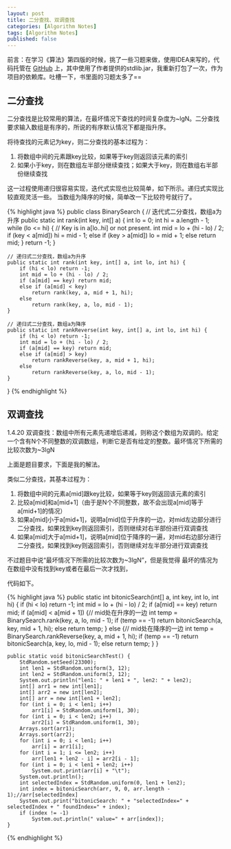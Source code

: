 ```yaml
---
layout: post
title: 二分查找、双调查找
categories: [Algorithm Notes]
tags: [Algorithm Notes]
published: false
---
```


前言：在学习《算法》第四版的时候，挑了一些习题来做，使用IDEA来写的，代码托管在 [GitHub](https://github.com/NathanLvzs/AlgoPractice) 上，其中使用了作者提供的stdlib.jar，我重新打包了一次，作为项目的依赖库。吐槽一下，书里面的习题太多了==

## 二分查找

二分查找是比较常用的算法，在最坏情况下查找的时间复杂度为~lgN。二分查找要求输入数组是有序的，所说的有序默认情况下都是指升序。

将待查找的元素记为key，则二分查找的基本过程为：
1. 将数组中间的元素跟key比较，如果等于key则返回该元素的索引
2. 如果小于key，则在数组左半部分继续查找；如果大于key，则在数组右半部份继续查找

这一过程使用递归很容易实现，迭代式实现也比较简单，如下所示。递归式实现比较直观灵活一些。
当数组为降序的时候，简单改一下比较符号就行了。

{% highlight java %}
public class BinarySearch {
    // 迭代式二分查找，数组a为升序
    public static int rank(int key, int[] a) {
        int lo = 0;
        int hi = a.length - 1;
        while (lo <= hi) {
            // Key is in a[lo..hi] or not present.
            int mid = lo + (hi - lo) / 2;
            if (key < a[mid]) hi = mid - 1;
            else if (key > a[mid]) lo = mid + 1;
            else return mid;
        }
        return -1;
    }

	// 递归式二分查找，数组a为升序
    public static int rank(int key, int[] a, int lo, int hi) {
        if (hi < lo) return -1;
        int mid = lo + (hi - lo) / 2;
        if (a[mid] == key) return mid;
        else if (a[mid] < key)
            return rank(key, a, mid + 1, hi);
        else
            return rank(key, a, lo, mid - 1);
    }

    // 递归式二分查找，数组a为降序
    public static int rankReverse(int key, int[] a, int lo, int hi) {
        if (hi < lo) return -1;
        int mid = lo + (hi - lo) / 2;
        if (a[mid] == key) return mid;
        else if (a[mid] > key)
            return rankReverse(key, a, mid + 1, hi);
        else
            return rankReverse(key, a, lo, mid - 1);
    }
}
{% endhighlight %}



## 双调查找

1.4.20 双调查找：数组中所有元素先递增后递减，则称这个数组为双调的。给定一个含有N个不同整数的双调数组，判断它是否有给定的整数。最坏情况下所需的比较次数为~3lgN

上面是题目要求，下面是我的解法。

类似二分查找，其基本过程为：
1. 将数组中间的元素a[mid]跟key比较，如果等于key则返回该元素的索引
2. 比较a[mid]和a[mid+1]（由于是N个不同整数，故不会出现a[mid]等于a[mid+1]的情况）
3. 如果a[mid]小于a[mid+1]，说明a[mid]位于升序的一边，对mid左边部分进行二分查找，如果找到key则返回索引，否则继续对右半部份进行双调查找
4. 如果a[mid]大于a[mid+1]，说明a[mid]位于降序的一遍，对mid右边部分进行二分查找，如果找到key则返回索引，否则继续对左半部分进行双调查找

不过题目中说“最坏情况下所需的比较次数为~3lgN”，但是我觉得
最坏的情况为在数组中没有找到key或者在最后一次才找到，

代码如下。

{% highlight java %}
	public static int bitonicSearch(int[] a, int key, int lo, int hi) {
        if (hi < lo) return -1;
        int mid = lo + (hi - lo) / 2;
        if (a[mid] == key) return mid;
        if (a[mid] < a[mid + 1]) {// mid处在升序的一边
            int temp = BinarySearch.rank(key, a, lo, mid - 1);
            if (temp == -1)
                return bitonicSearch(a, key, mid + 1, hi);
            else return temp;
        }
        else {// mid处在降序的一边
            int temp = BinarySearch.rankReverse(key, a, mid + 1, hi);
            if (temp == -1)
                return bitonicSearch(a, key, lo, mid - 1);
            else return temp;
        }
    }

    public static void bitonicSearchTest() {
        StdRandom.setSeed(23300);
        int len1 = StdRandom.uniform(3, 12);
        int len2 = StdRandom.uniform(3, 12);
        System.out.println("len1: " + len1 + ", len2: " + len2);
        int[] arr1 = new int[len1];
        int[] arr2 = new int[len2];
        int[] arr = new int[len1 + len2];
        for (int i = 0; i < len1; i++)
            arr1[i] = StdRandom.uniform(1, 30);
        for (int i = 0; i < len2; i++)
            arr2[i] = StdRandom.uniform(1, 30);
        Arrays.sort(arr1);
        Arrays.sort(arr2);
        for (int i = 0; i < len1; i++)
            arr[i] = arr1[i];
        for (int i = 1; i <= len2; i++)
            arr[len1 + len2 - i] = arr2[i - 1];
        for (int i = 0; i < len1 + len2; i++)
            System.out.print(arr[i] + "\t");
        System.out.println();
        int selectedIndex = StdRandom.uniform(0, len1 + len2);
        int index = bitonicSearch(arr, 9, 0, arr.length - 1);//arr[selectedIndex]
        System.out.print("bitonicSearch: " + "selectedIndex=" + selectedIndex + " foundIndex=" + index);
        if (index != -1)
            System.out.println(" value=" + arr[index]);
    }
{% endhighlight %}





